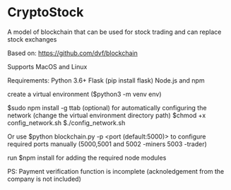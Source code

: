 # CryptoStock
A model of blockchain that can be used for stock trading and can replace stock exchanges

Based on: https://github.com/dvf/blockchain

Supports MacOS and Linux

Requirements:
Python 3.6+
Flask (pip install flask)
Node.js and npm

create a virtual environment ($python3 -m venv env)

$sudo npm install -g ttab (optional) for automatically configuring the network (change the virtual environment directory path)
$chmod +x config_network.sh
$./config_network.sh 

Or use $python blockchain.py -p <port (default:5000)> to configure required ports manually
(5000,5001 and 5002 -miners
5003 -trader)

run $npm install for adding the required node modules

PS: Payment verification function is incomplete (acknoledgement from the company is not included)

